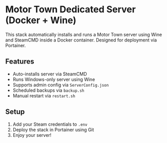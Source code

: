 # Motor Town Dedicated Server (Docker + Wine)

This stack automatically installs and runs a Motor Town server using Wine and SteamCMD inside a Docker container. Designed for deployment via Portainer.

## Features
- Auto-installs server via SteamCMD
- Runs Windows-only server using Wine
- Supports admin config via `ServerConfig.json`
- Scheduled backups via `backup.sh`
- Manual restart via `restart.sh`

## Setup
1. Add your Steam credentials to `.env`
2. Deploy the stack in Portainer using Git
3. Enjoy your server!